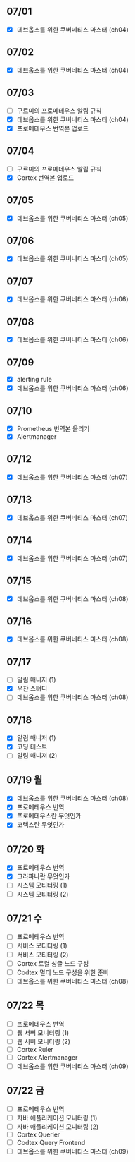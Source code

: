 ## 07/01

- [x] 데브옵스를 위한 쿠버네티스 마스터 (ch04)

## 07/02

- [x] 데브옵스를 위한 쿠버네티스 마스터 (ch04)

## 07/03

- [ ] 구르미의 프로메테우스 알림 규칙
- [x] 데브옵스를 위한 쿠버네티스 마스터 (ch04)
- [x] 프로메테우스 번역본 업로드

## 07/04

- [ ] 구르미의 프로메테우스 알림 규칙
- [x] Cortex 번역본 업로드

## 07/05

- [x] 데브옵스를 위한 쿠버네티스 마스터 (ch05)

## 07/06

- [x] 데브옵스를 위한 쿠버네티스 마스터 (ch05)

## 07/07

- [x] 데브옵스를 위한 쿠버네티스 마스터 (ch06)

## 07/08

- [x] 데브옵스를 위한 쿠버네티스 마스터 (ch06)

## 07/09

- [x] alerting rule
- [x] 데브옵스를 위한 쿠버네티스 마스터 (ch06)

## 07/10

- [x] Prometheus 번역본 올리기
- [x] Alertmanager

## 07/12

- [x] 데브옵스를 위한 쿠버네티스 마스터 (ch07)

## 07/13

- [x] 데브옵스를 위한 쿠버네티스 마스터 (ch07)

## 07/14

- [x] 데브옵스를 위한 쿠버네티스 마스터 (ch07)

## 07/15

- [x] 데브옵스를 위한 쿠버네티스 마스터 (ch08)

## 07/16

- [x] 데브옵스를 위한 쿠버네티스 마스터 (ch08)

## 07/17

- [ ] 알림 매니저 (1)
- [x] 우찬 스터디
- [ ] 데브옵스를 위한 쿠버네티스 마스터 (ch08)

## 07/18

- [x] 알림 매니저 (1)
- [x] 코딩 테스트
- [ ] 알림 매니저 (2)

## 07/19 월

- [x] 데브옵스를 위한 쿠버네티스 마스터 (ch08)
- [x] 프로메테우스 번역
- [x] 프로메테우스란 무엇인가
- [x] 코텍스란 무엇인가

## 07/20 화

- [x] 프로메테우스 번역
- [x] 그라파나란 무엇인가 
- [ ] 시스템 모티터링 (1)
- [ ] 시스템 모티터링 (2)

## 07/21 수

- [ ] 프로메테우스 번역
- [ ] 서비스 모티터링 (1)
- [ ] 서비스 모티터링 (2)
- [ ] Cortex 로컬 싱글 노드 구성
- [ ] Codtex 멀티 노드 구성을 위한 준비
- [ ] 데브옵스를 위한 쿠버네티스 마스터 (ch08)

## 07/22 목

- [ ] 프로메테우스 번역
- [ ] 웹 서버 모니터링 (1)
- [ ] 웹 서버 모니터링 (2)
- [ ] Cortex Ruler
- [ ] Cortex Alertmanager
- [ ] 데브옵스를 위한 쿠버네티스 마스터 (ch09)

## 07/22 금

- [ ] 프로메테우스 번역
- [ ] 자바 애플리케이션 모니터링 (1)
- [ ] 자바 애플리케이션 모니터링 (2)
- [ ] Cortex Querier
- [ ] Codtex Query Frontend
- [ ] 데브옵스를 위한 쿠버네티스 마스터 (ch09)